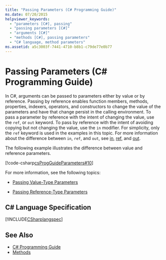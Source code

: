 ```yaml
---
title: "Passing Parameters (C# Programming Guide)"
ms.date: 07/20/2015
helpviewer_keywords: 
  - "parameters [C#], passing"
  - "passing parameters [C#]"
  - "arguments [C#]"
  - "methods [C#], passing parameters"
  - "C# language, method parameters"
ms.assetid: a5c3003f-7441-4710-b8b1-c79de77e0b77
---
```

# Passing Parameters (C# Programming Guide)
In C#, arguments can be passed to parameters either by value or by reference. Passing by reference enables function members, methods, properties, indexers, operators, and constructors to change the value of the parameters and have that change persist in the calling environment. To pass a parameter by reference with the intent of changing the value, use the `ref`, or `out` keyword. To pass by reference with the intent of avoiding copying but not changing the value, use the `in` modifier. For simplicity, only the `ref` keyword is used in the examples in this topic. For more information about the difference between `in`, `ref`, and `out`, see [in](../../../csharp/language-reference/keywords/in-parameter-modifier.md), [ref](../../../csharp/language-reference/keywords/ref.md), and [out](../../../csharp/language-reference/keywords/out-parameter-modifier.md).  
  
 The following example illustrates the difference between value and reference parameters.  
  
 [!code-csharp[csProgGuideParameters#10](../../../csharp/programming-guide/classes-and-structs/codesnippet/CSharp/passing-parameters_1.cs)]  
  
 For more information, see the following topics:  
  
-   [Passing Value-Type Parameters](../../../csharp/programming-guide/classes-and-structs/passing-value-type-parameters.md)  
  
-   [Passing Reference-Type Parameters](../../../csharp/programming-guide/classes-and-structs/passing-reference-type-parameters.md)  
  
## C# Language Specification  
 [!INCLUDE[CSharplangspec](~/includes/csharplangspec-md.md)]  
  
## See Also

- [C# Programming Guide](../../../csharp/programming-guide/index.md)  
- [Methods](../../../csharp/programming-guide/classes-and-structs/methods.md)
